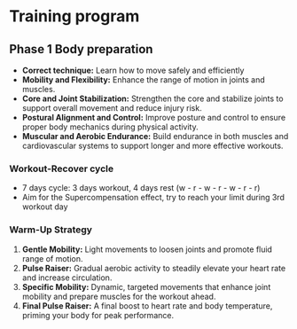 # Training program

## Phase 1 Body preparation

* **Correct technique:** Learn how to move safely and efficiently
* **Mobility and Flexibility:** Enhance the range of motion in joints and muscles.
* **Core and Joint Stabilization:** Strengthen the core and stabilize joints to support overall movement and reduce injury risk.
* **Postural Alignment and Control:** Improve posture and control to ensure proper body mechanics during physical activity.
* **Muscular and Aerobic Endurance:** Build endurance in both muscles and cardiovascular systems to support longer and more effective workouts.

### Workout-Recover cycle

* 7 days cycle: 3 days workout, 4 days rest (w - r - w - r - w - r - r)
* Aim for the Supercompensation effect, try to reach your limit during 3rd workout day

### Warm-Up Strategy

1. **Gentle Mobility:** Light movements to loosen joints and promote fluid range of motion.
2. **Pulse Raiser:** Gradual aerobic activity to steadily elevate your heart rate and increase circulation.
3. **Specific Mobility:** Dynamic, targeted movements that enhance joint mobility and prepare muscles for the workout ahead.
4. **Final Pulse Raiser:** A final boost to heart rate and body temperature, priming your body for peak performance.
